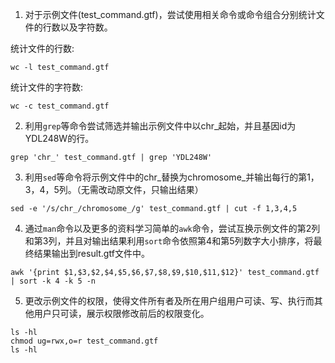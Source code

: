 1. 对于示例文件(test_command.gtf)，尝试使用相关命令或命令组合分别统计文件的行数以及字符数。

统计文件的行数:
```
wc -l test_command.gtf
```

统计文件的字符数:
```
wc -c test_command.gtf
```

2. 利用`grep`等命令尝试筛选并输出示例文件中以chr_起始，并且基因id为YDL248W的行。
```
grep 'chr_' test_command.gtf | grep 'YDL248W'
```


3. 利用`sed`等命令将示例文件中的chr_替换为chromosome_并输出每行的第1，3，4，5列。（无需改动原文件，只输出结果）
```
sed -e '/s/chr_/chromosome_/g' test_command.gtf | cut -f 1,3,4,5
```

4. 通过`man`命令以及更多的资料学习简单的`awk`命令，尝试互换示例文件的第2列和第3列，并且对输出结果利用`sort`命令依照第4和第5列数字大小排序，将最终结果输出到result.gtf文件中。
```
awk '{print $1,$3,$2,$4,$5,$6,$7,$8,$9,$10,$11,$12}' test_command.gtf | sort -k 4 -k 5 -n
```

5. 更改示例文件的权限，使得文件所有者及所在用户组用户可读、写、执行而其他用户只可读，展示权限修改前后的权限变化。
```
ls -hl
chmod ug=rwx,o=r test_command.gtf
ls -hl
```